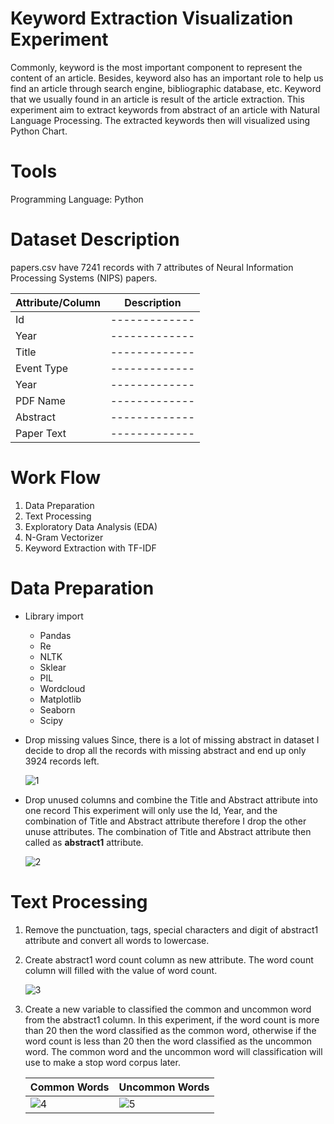 # Keyword Extraction Visualization Experiment

Commonly, keyword is the most important component to represent the content of an article. Besides, keyword also has an important role to help us find an article through search engine, bibliographic database, etc. Keyword that we usually found in an article is result of the article extraction. This experiment aim to extract keywords from abstract of an article with Natural Language Processing. The extracted keywords then will visualized using Python Chart. 

# Tools
Programming Language: Python

# Dataset Description 
papers.csv have 7241 records with 7 attributes of Neural Information Processing Systems (NIPS) papers.

| Attribute/Column  | Description |
| ------------- | ------------- |
| Id | ------------- |
| Year | ------------- |
| Title | ------------- |
| Event Type | ------------- |
| Year | ------------- |
| PDF Name | ------------- |
| Abstract | ------------- |
| Paper Text | ------------- |

# Work Flow
1. Data Preparation
2. Text Processing
3. Exploratory Data Analysis (EDA)
4. N-Gram Vectorizer
5. Keyword Extraction with TF-IDF


# Data Preparation
- Library import
  - Pandas
  - Re
  - NLTK
  - Sklear
  - PIL
  - Wordcloud
  - Matplotlib
  - Seaborn
  - Scipy
  
- Drop missing values
  Since, there is a lot of missing abstract in dataset I decide to drop all the records with missing abstract and end up only 3924 records left.
  
  ![1](https://github.com/amefedora/keyword-extraction/assets/65814424/a2de6b9a-e51a-4ba0-8d81-1797aa94acf7)
  
- Drop unused columns and combine the Title and Abstract attribute into one record
  This experiment will only use the Id, Year, and the combination of Title and Abstract attribute therefore I drop the other unuse attributes. The combination of Title and Abstract attribute then called as **abstract1** attribute.
  
  ![2](https://github.com/amefedora/keyword-extraction/assets/65814424/45114618-2585-43ee-8276-1ec9415c2df4)

# Text Processing
1. Remove the punctuation, tags, special characters and digit of abstract1 attribute and convert all words to lowercase.
2. Create abstract1 word count column as new attribute. The word count column will filled with the value of word count.

   ![3](https://github.com/amefedora/keyword-extraction/assets/65814424/ac5cefc9-982b-475e-809b-e6d06e5da6e4)
  
3. Create a new variable to classified the common and uncommon word from the abstract1 column. In this experiment, if the word count is more than 20 then the word classified as the common word, otherwise if the word count is less than 20 then the word classified as the uncommon word. The common word and the uncommon word will classification will use to make a stop word corpus later. 
  
    | Common Words  | Uncommon Words |
    | ------------- | ------------- |
    | ![4](https://github.com/amefedora/keyword-extraction/assets/65814424/12a35422-9fad-476f-8dbc-5e68af3b87ec) |  ![5](https://github.com/amefedora/keyword-extraction/assets/65814424/82ef7cb8-6eda-4e7d-83aa-610a34ba65b0)|
  


